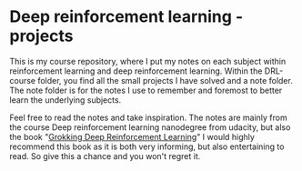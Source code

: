 # Deep reinforcement learning - projects
This is my course repository, where I put my notes on each subject within reinforcement learning and deep reinforcement learning.
Within the DRL-course folder, you find all the small projects I have solved and a note folder.
The note folder is for the notes I use to remember and foremost to better learn the underlying subjects.

Feel free to read the notes and take inspiration.
The notes are mainly from the course Deep reinforcement learning nanodegree from udacity, but also the book "[Grokking Deep Reinforcement Learning](https://www.manning.com/books/grokking-deep-reinforcement-learning)"
I would highly recommend this book as it is both very informing, but also entertaining to read. So give this a chance and you won't regret it.

